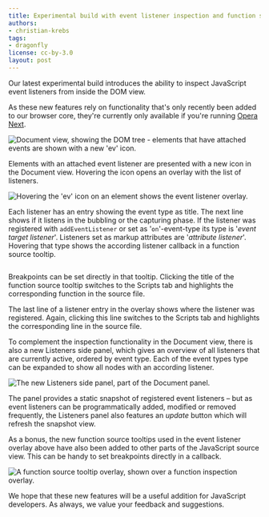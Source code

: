 ```yaml
---
title: Experimental build with event listener inspection and function source tooltips
authors:
- christian-krebs
tags:
- dragonfly
license: cc-by-3.0
layout: post
---
```


<p>Our latest experimental build introduces the ability to inspect JavaScript event listeners from inside the DOM view.</p>

<p class="note">As these new features rely on functionality that&#39;s only recently been added to our browser core, they&#39;re currently only available if you&#39;re running <a href="http://www.opera.com/browser/next/">Opera Next</a>.</p>

<img src="{{ page.id }}/ev-listener-overview-2.png" alt="Document view, showing the DOM tree - elements that have attached events are shown with a new &#39;ev&#39; icon." />

<p>Elements with an attached event listener are presented with a new icon in the Document view. Hovering the icon opens an overlay with the list of listeners.</p>

<img src="{{ page.id }}/0ev-listener-tooltip-1.png" alt="Hovering the &#39;ev&#39; icon on an element shows the event listener overlay." />

<p>Each listener has an entry showing the event type as title. The next line shows if it listens in the bubbling or the capturing phase. If the listener was registered with <code>addEventListener</code> or set as &#39;<code>on</code>&#39;-event-type its type is &#39;<em>event target listener</em>&#39;. Listeners set as markup attributes are &#39;<em>attribute listener</em>&#39;. Hovering that type shows the according listener callback in a function source tooltip.</p>

<img src="{{ page.id }}/ev-listener-fn-source-tooltip-2.png" alt="" />

<p>Breakpoints can be set directly in that tooltip. Clicking the title of the function source tooltip switches to the Scripts tab and highlights the corresponding function in the source file.</p>

<p>The last line of a listener entry in the overlay shows where the listener was registered. Again, clicking this line switches to the Scripts tab and highlights the corresponding line in the source file.</p>

<p>To complement the inspection functionality in the Document view, there is also a new Listeners side panel, which gives an overview of all listeners that are currently active, ordered by event type. Each of the event types type can be expanded to show all nodes with an according listener.</p>

<img src="{{ page.id }}/ev-listener-view-1.png" alt="The new Listeners side panel, part of the Document panel." />

<p>The panel provides a static snapshot of registered event listeners – but as event listeners can be programmatically added, modified or removed frequently, the Listeners panel also features an <em>update</em> button which will refresh the snapshot view.</p>

<p>As a bonus, the new function source tooltips used in the event listener overlay above have also been added to other parts of the JavaScript source view. This can be handy to set breakpoints directly in a callback.</p>

<img src="{{ page.id }}/ev-source-view-tooltip-1.png" alt="A function source tooltip overlay, shown over a function inspection overlay." />

<p>We hope that these new features will be a useful addition for JavaScript developers. As always, we value your feedback and suggestions.</p>
